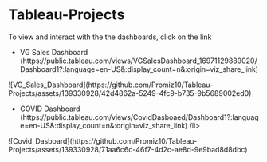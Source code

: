 # Tableau-Projects
To view and interact with the the dashboards, click on the link

<ul>
  <li>VG Sales Dashboard
      (https://public.tableau.com/views/VGSalesDashboard_16971129889020/Dashboard1?:language=en-US&:display_count=n&:origin=viz_share_link)
  </li>
</ul>
![VG_Sales_Dashboard](https://github.com/Promiz10/Tableau-Projects/assets/139330928/42d4862a-5249-4fc9-b735-9b5689002ed0)

<ul>
  <li>COVID Dashboard (https://public.tableau.com/views/CovidDasboaed/Dashboard1?:language=en-US&:display_count=n&:origin=viz_share_link)
  /li>
</ul>
![Covid_Dasboard](https://github.com/Promiz10/Tableau-Projects/assets/139330928/71aa6c6c-46f7-4d2c-ae8d-9e9bad8d8dbc)

